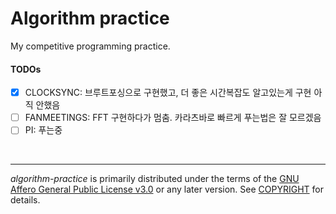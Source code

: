 Algorithm practice
========

My competitive programming practice.

#### TODOs
- [x] CLOCKSYNC: 브루트포싱으로 구현했고, 더 좋은 시간복잡도 알고있는게 구현 아직 안했음
- [ ] FANMEETINGS: FFT 구현하다가 멈춤. 카라츠바로 빠르게 푸는법은 잘 모르겠음
- [ ] PI: 푸는중

<br>

--------

*algorithm-practice* is primarily distributed under the terms of the [GNU Affero
General Public License v3.0] or any later version. See [COPYRIGHT] for details.

[GNU Affero General Public License v3.0]: LICENSE
[COPYRIGHT]: COPYRIGHT
